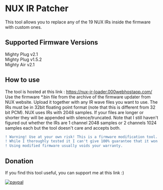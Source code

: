 # NUX IR Patcher
This tool allows you to replace any of the 19 NUX IRs inside the firmware with custom ones.

## Supported Firmware Versions
Mighty Plug v2.1  
Mighty Plug v1.5.2  
Mighty Air v2.1  

## How to use
The tool is hosted at this link : 
https://nux-ir-loader.000webhostapp.com/  
Use the firmware *.bin file from the archive of the firmware updater from NUX website. Upload it together with any IR wave files you want to use. The IRs must be in 32bit floating point format (note that this is different from 32 bit PCM). NUX uses IRs with 2048 samples. If your files are longer or shorter they will be appended with silence/truncated. Note that I still haven't figured out whether the IRs are 1 channel 2048 samples or 2 channels 1024 samples each but the tool doesn't care and accepts both.

```diff
! Warning! Use at your own risk! This is a firmware modification tool.
! While I thoroughly tested it I can't give 100% guarantee that it won't produce corrupt firmware. 
! Using modified firmware usually voids your warranty.
```

## Donation
If you find this tool useful, you can support me at this link :) 

[![paypal](https://www.paypalobjects.com/en_US/i/btn/btn_donateCC_LG.gif)](https://www.paypal.com/donate?hosted_button_id=FZWWAM4NUFRPC)
